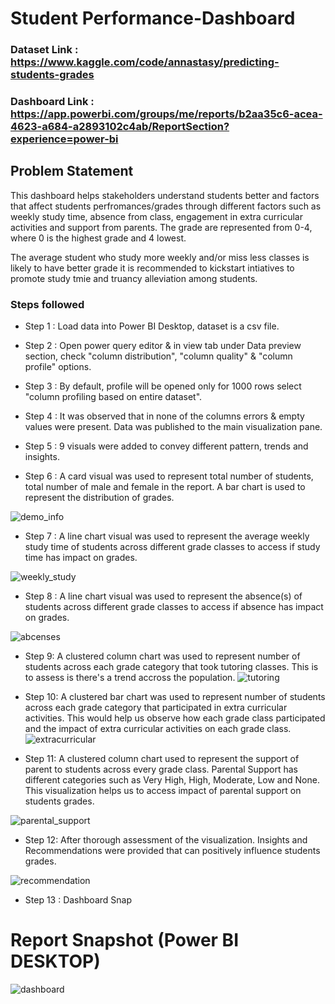 # Student Performance-Dashboard

### Dataset Link : https://www.kaggle.com/code/annastasy/predicting-students-grades

### Dashboard Link : https://app.powerbi.com/groups/me/reports/b2aa35c6-acea-4623-a684-a2893102c4ab/ReportSection?experience=power-bi

## Problem Statement

This dashboard helps stakeholders understand students better and factors that affect students perfromances/grades through different factors such as weekly study time, absence from class, engagement in extra curricular activities and support from parents. The grade are represented from 0-4, where 0 is the highest grade and 4 lowest.

The average student who study more weekly and/or miss less classes is likely to have better grade it is recommended to kickstart intiatives to promote study tmie and truancy alleviation among students. 



### Steps followed 

- Step 1 : Load data into Power BI Desktop, dataset is a csv file.
- Step 2 : Open power query editor & in view tab under Data preview section, check "column distribution", "column quality" & "column profile" options.
- Step 3 : By default, profile will be opened only for 1000 rows select "column profiling based on entire dataset".
- Step 4 : It was observed that in none of the columns errors & empty values were present. Data was published to the main visualization pane.
- Step 5 : 9 visuals were added to convey different pattern, trends and insights.

- Step 6 :
A card visual was used to represent total number of students, total number of male and female in the report.  A bar chart is used to represent the distribution of grades.

![demo_info](https://github.com/user-attachments/assets/d3cdb0c5-a7f6-4b9e-91bb-073211732053)

        
 - Step 7 : A line chart visual was used to represent the average weekly study time of students across different grade classes to access if study time has impact on grades.
 
 ![weekly_study](https://github.com/user-attachments/assets/045d7ff0-7468-4600-9e40-3bc89b0e3efb)
 
 - Step 8 :  A line chart visual was used to represent the absence(s) of students across different grade classes to access if absence has impact on grades.
 
![abcenses](https://github.com/user-attachments/assets/bea8428c-56d4-415f-bb80-17e501708fb9)

- Step 9: A clustered column chart was used to represent number of students across each grade category that took tutoring classes. This is to assess is there's a trend accross the population.
![tutoring](https://github.com/user-attachments/assets/77e87ed7-7c0a-4c0f-8abe-835debc89b05)

- Step 10: A clustered bar chart was used to represent number of students across each grade category that participated in extra curricular activities. This would help us observe how each grade class participated and the impact of extra curricular activities on each grade class.
![extracurricular](https://github.com/user-attachments/assets/f5c8f830-347e-4d65-aae1-2465e09ba2f3)

- Step 11: A clustered column chart used to represent the support of parent to students across every grade class. Parental Support has different categories such as Very High, High, Moderate, Low and None. This visualization helps us to access impact of parental support on students grades.

![parental_support](https://github.com/user-attachments/assets/a1410900-e212-4605-9e48-e3348af5fb15)

- Step 12: After thorough assessment of the visualization. Insights and Recommendations were provided that can positively influence students grades.

![recommendation](https://github.com/user-attachments/assets/9c8985e3-7995-4bbc-8af7-a036152025fa)

 - Step 13 : Dashboard Snap
 # Report Snapshot (Power BI DESKTOP)

 
![dashboard](https://github.com/user-attachments/assets/7157cf62-3065-4152-88b4-4b9d568b16a3)


